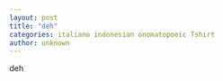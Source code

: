 ```yaml
---
layout: post
title: "deh"
categories: italiano indonesian onomatopoeic Tshirt
author: unknown
---
```

deh &nbsp;
